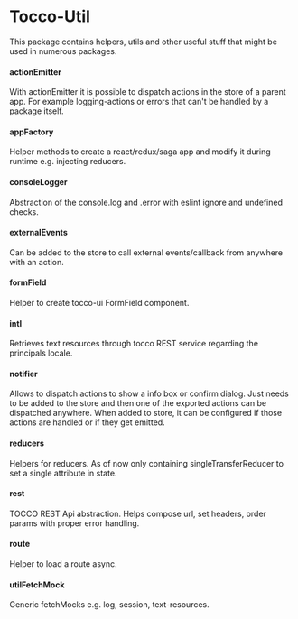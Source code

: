 # Tocco-Util
This package contains helpers, utils and other useful stuff that might be used in numerous packages.

#### actionEmitter
With actionEmitter it is possible to dispatch actions in the store of a parent app.
For example logging-actions or errors that can't be handled by a package itself.

#### appFactory
Helper methods to create a react/redux/saga app and modify it during runtime e.g. injecting reducers.

#### consoleLogger
Abstraction of the console.log and .error with eslint ignore and undefined checks.

#### externalEvents
Can be added to the store to call external events/callback from anywhere with an action.

#### formField
Helper to create tocco-ui FormField component.

#### intl
Retrieves text resources through tocco REST service regarding the principals locale.

#### notifier
Allows to dispatch actions to show a info box or confirm dialog. Just needs to be added to the store and then one of
the exported actions can be dispatched anywhere. When added to store, it can be configured if those actions are
handled or if they get emitted.

#### reducers
Helpers for reducers. As of now only containing singleTransferReducer to set a single attribute in state.

#### rest
TOCCO REST Api abstraction. Helps compose url, set headers, order params with proper error handling.

#### route 
Helper to load a route async.

#### utilFetchMock
Generic fetchMocks e.g. log, session, text-resources.

